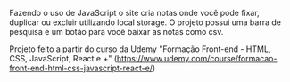Fazendo o uso de JavaScript o site cria notas onde você pode fixar, duplicar ou excluir utilizando local storage. O projeto possui uma barra de pesquisa e um botão para você baixar as notas como csv.

Projeto feito a partir do curso da Udemy "Formação Front-end - HTML, CSS, JavaScript, React e +" (https://www.udemy.com/course/formacao-front-end-html-css-javascript-react-e/)
